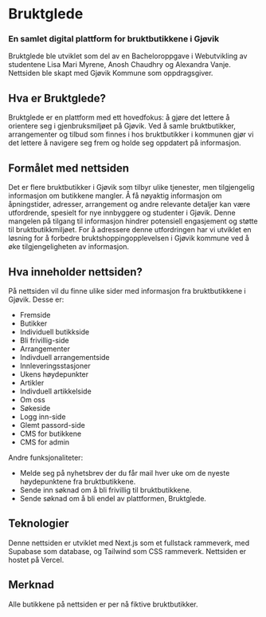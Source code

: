 # Bruktglede 
### En samlet digital plattform for bruktbutikkene i Gjøvik

Bruktglede ble utviklet som del av en Bacheloroppgave i Webutvikling av studentene Lisa Mari Myrene, Anosh Chaudhry og Alexandra Vanje. Nettsiden ble skapt med Gjøvik Kommune som oppdragsgiver. 

## Hva er Bruktglede?
Bruktglede er en plattform med ett hovedfokus: å gjøre det lettere å orientere seg i gjenbruksmiljøet på Gjøvik. Ved å samle bruktbutikker, arrangementer og tilbud som finnes i hos bruktbutikker i kommunen gjør vi det lettere å navigere seg frem og holde seg oppdatert på informasjon.

## Formålet med nettsiden
Det er flere bruktbutikker i Gjøvik som tilbyr ulike tjenester, men tilgjengelig informasjon om butikkene mangler. Å få nøyaktig informasjon om åpningstider, adresser, arrangement og andre relevante detaljer kan være utfordrende, spesielt for nye innbyggere og studenter i Gjøvik. Denne mangelen på tilgang til informasjon hindrer potensiell engasjement og støtte til bruktbutikkmiljøet. For å adressere denne utfordringen har vi utviklet en løsning for å forbedre bruktshoppingopplevelsen i Gjøvik kommune ved å øke tilgjengeligheten av informasjon.

## Hva inneholder nettsiden?
På nettsiden vil du finne ulike sider med informasjon fra bruktbutikkene i Gjøvik. Desse er:

- Fremside
- Butikker
- Individuell butikkside
- Bli frivillig-side
- Arrangementer
- Indivduell arrangementside
- Innleveringsstasjoner
- Ukens høydepunkter
- Artikler
- Indivduell artikkelside
- Om oss
- Søkeside
- Logg inn-side
- Glemt passord-side
- CMS for butikkene
- CMS for admin

Andre funksjonaliteter:

- Melde seg på nyhetsbrev der du får mail hver uke om de nyeste høydepunktene fra bruktbutikkene.
- Sende inn søknad om å bli frivillig til bruktbutikkene.
- Sende søknad om å bli endel av plattformen, Bruktglede. 

## Teknologier
Denne nettsiden er utviklet med Next.js som et fullstack rammeverk, med Supabase som database, og Tailwind som CSS rammeverk. Nettsiden er hostet på Vercel. 

## Merknad
Alle butikkene på nettsiden er per nå fiktive bruktbutikker. 